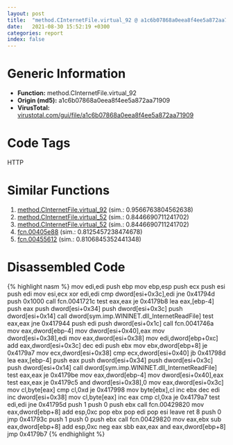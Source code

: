 ```yaml
---
layout: post
title:  "method.CInternetFile.virtual_92 @ a1c6b07868a0eea8f4ee5a872aa71909"
date:   2021-08-30 15:52:19 +0300
categories: report
index: false
---
```


# Generic Information
- **Function:** method.CInternetFile.virtual\_92
- **Origin (md5):** a1c6b07868a0eea8f4ee5a872aa71909
- **VirusTotal:** [virustotal.com/gui/file/a1c6b07868a0eea8f4ee5a872aa71909][virustotal_ref]

# Code Tags
<span class="tag" id="HTTP">HTTP</span>


# Similar Functions

1. [method.CInternetFile.virtual\_92][similar_1_ref] (sim.: 0.9566763804562638)
2. [method.CInternetFile.virtual\_52][similar_2_ref] (sim.: 0.8446690711241702)
3. [method.CInternetFile.virtual\_52][similar_3_ref] (sim.: 0.8446690711241702)
4. [fcn.00405e88][similar_4_ref] (sim.: 0.8125457238474678)
5. [fcn.00455612][similar_5_ref] (sim.: 0.8106845352441348)


# Disassembled Code

{% highlight nasm %}
mov edi,edi
push ebp
mov ebp,esp
push ecx
push esi
push edi
mov esi,ecx
xor edi,edi
cmp dword[esi+0x3c],edi
jne 0x41794d
push 0x1000
call fcn.0041721c
test eax,eax
je 0x4179b8
lea eax,[ebp-4]
push eax
push dword[esi+0x34]
push dword[esi+0x3c]
push dword[esi+0x14]
call dword[sym.imp.WININET.dll_InternetReadFile]
test eax,eax
jne 0x417944
push edi
push dword[esi+0x1c]
call fcn.0041746a
mov eax,dword[ebp-4]
mov dword[esi+0x40],eax
mov dword[esi+0x38],edi
mov eax,dword[esi+0x38]
mov edi,dword[ebp+0xc]
add eax,dword[esi+0x3c]
dec edi
push ebx
mov ebx,dword[ebp+8]
je 0x4179a7
mov ecx,dword[esi+0x38]
cmp ecx,dword[esi+0x40]
jb 0x41798d
lea eax,[ebp-4]
push eax
push dword[esi+0x34]
push dword[esi+0x3c]
push dword[esi+0x14]
call dword[sym.imp.WININET.dll_InternetReadFile]
test eax,eax
je 0x4179be
mov eax,dword[ebp-4]
mov dword[esi+0x40],eax
test eax,eax
je 0x4179c5
and dword[esi+0x38],0
mov eax,dword[esi+0x3c]
mov cl,byte[eax]
cmp cl,0xd
je 0x417998
mov byte[ebx],cl
inc ebx
dec edi
inc dword[esi+0x38]
mov cl,byte[eax]
inc eax
cmp cl,0xa
je 0x4179a7
test edi,edi
jne 0x41795d
push 1
push 0
push ebx
call fcn.00429820
mov eax,dword[ebp+8]
add esp,0xc
pop ebx
pop edi
pop esi
leave
ret 8
push 0
jmp 0x41793c
push 1
push 0
push ebx
call fcn.00429820
mov eax,ebx
sub eax,dword[ebp+8]
add esp,0xc
neg eax
sbb eax,eax
and eax,dword[ebp+8]
jmp 0x4179b7
{% endhighlight %}


[similar_1_ref]: /report/method.CInternetFile.virtual_92@c60344b51fa39a329b92557d24ff7670
[similar_2_ref]: /report/method.CInternetFile.virtual_52@a1c6b07868a0eea8f4ee5a872aa71909
[similar_3_ref]: /report/method.CInternetFile.virtual_52@c60344b51fa39a329b92557d24ff7670
[similar_4_ref]: /report/fcn.00405e88@4c2db4ba96e80258daff665d7d7a016a
[similar_5_ref]: /report/fcn.00455612@be7fba7cc724acf4ae2900d99e0fc9c3
[virustotal_ref]: https://www.virustotal.com/gui/file/a1c6b07868a0eea8f4ee5a872aa71909
